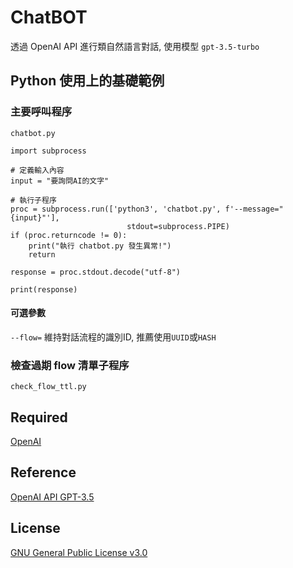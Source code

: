 # ChatBOT
透過 OpenAI API 進行類自然語言對話, 使用模型 `gpt-3.5-turbo`

## Python 使用上的基礎範例
### 主要呼叫程序
`chatbot.py` 

```
import subprocess

# 定義輸入內容
input = "要詢問AI的文字"

# 執行子程序
proc = subprocess.run(['python3', 'chatbot.py', f'--message="{input}"'],
                          stdout=subprocess.PIPE)
if (proc.returncode != 0):
    print("執行 chatbot.py 發生異常!")
    return

response = proc.stdout.decode("utf-8")

print(response)
```

#### 可選參數
`--flow=` 維持對話流程的識別ID, 推薦使用`UUID`或`HASH`

### 檢查過期 flow 清單子程序
`check_flow_ttl.py`

## Required
[OpenAI](https://pypi.org/project/openai/)

## Reference
[OpenAI API GPT-3.5](https://platform.openai.com/docs/guides/chat)

## License
[GNU General Public License v3.0](https://www.gnu.org/licenses/gpl-3.0.en.html)
